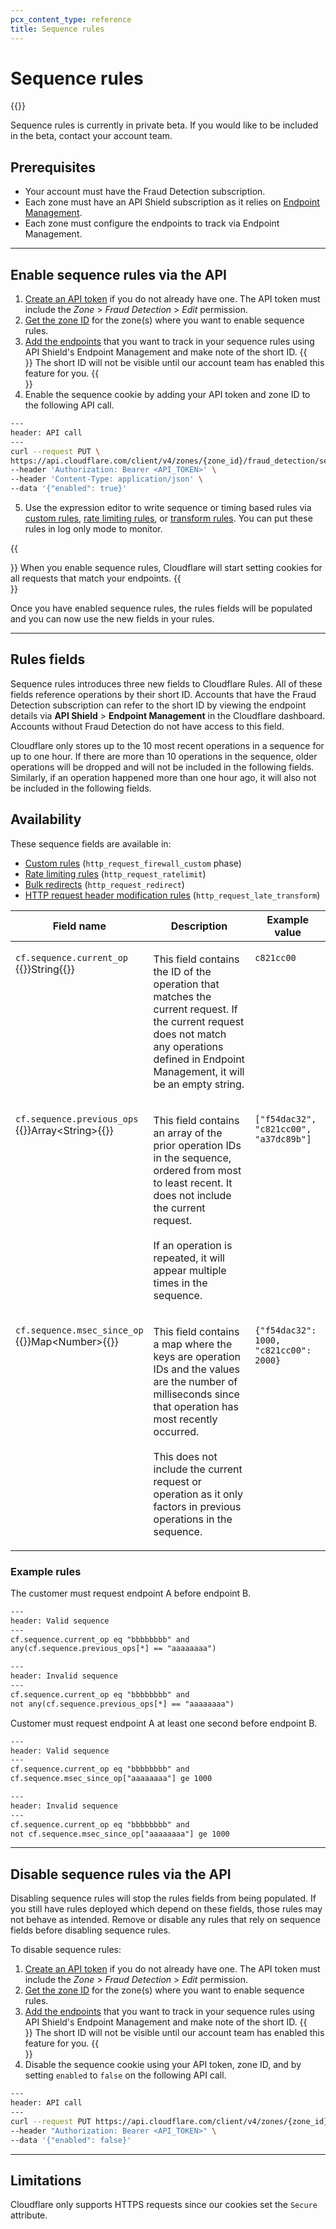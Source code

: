 ```yaml
---
pcx_content_type: reference
title: Sequence rules
---
```


# Sequence rules

{{<render file="_sequence-rules.md" productFolder="bots" withParameters="Sequence rules">}}
<br />

Sequence rules is currently in private beta. If you would like to be included in the beta, contact your account team.

## Prerequisites

- Your account must have the Fraud Detection subscription.
- Each zone must have an API Shield subscription as it relies on [Endpoint Management](/api-shield/management-and-monitoring/).
- Each zone must configure the endpoints to track via Endpoint Management.

---

## Enable sequence rules via the API

1. [Create an API token](/fundamentals/api/get-started/create-token/) if you do not already have one. The API token must include the _Zone_ > _Fraud Detection_ > _Edit_ permission.
2. [Get the zone ID](/fundamentals/setup/find-account-and-zone-ids/) for the zone(s) where you want to enable sequence rules.
3. [Add the endpoints](/api-shield/management-and-monitoring/) that you want to track in your sequence rules using API Shield's Endpoint Management and make note of the short ID.
{{<Aside type="note">}}
The short ID will not be visible until our account team has enabled this feature for you.
{{</Aside>}}
4. Enable the sequence cookie by adding your API token and zone ID to the following API call.

```bash
---
header: API call
---
curl --request PUT \
https://api.cloudflare.com/client/v4/zones/{zone_id}/fraud_detection/sequence_cookies \
--header 'Authorization: Bearer <API_TOKEN>' \
--header 'Content-Type: application/json' \
--data '{"enabled": true}'
```

5. Use the expression editor to write sequence or timing based rules via [custom rules](/waf/custom-rules/), [rate limiting rules](/waf/rate-limiting-rules/), or [transform rules](/rules/transform/). You can put these rules in log only mode to monitor.

{{<Aside type="note">}}
When you enable sequence rules, Cloudflare will start setting cookies for all requests that match your endpoints.
{{</Aside>}}

Once you have enabled sequence rules, the rules fields will be populated and you can now use the new fields in your rules.

---

## Rules fields

Sequence rules introduces three new fields to Cloudflare Rules. All of these fields reference operations by their short ID. Accounts that have the Fraud Detection subscription can refer to the short ID by viewing the endpoint details via **API Shield** > **Endpoint Management** in the Cloudflare dashboard. Accounts without Fraud Detection do not have access to this field.

Cloudflare only stores up to the 10 most recent operations in a sequence for up to one hour. If there are more than 10 operations in the sequence, older operations will be dropped and will not be included in the following fields. Similarly, if an operation happened more than one hour ago, it will also not be included in the following fields.

## Availability

These sequence fields are available in:

- [Custom rules](/waf/custom-rules/) (`http_request_firewall_custom` phase)
- [Rate limiting rules](/waf/rate-limiting-rules/) (`http_request_ratelimit`)
- [Bulk redirects](/workers/examples/bulk-redirects/) (`http_request_redirect`)
- [HTTP request header modification rules](/rules/transform/response-header-modification/) (`http_request_late_transform`)

<table>
  <thead>
   <tr>
      <th style="width: 35%;">Field name</th>
      <th>Description</th>
      <th>Example value</th>
   </tr>
  </thead>
  <tbody style='vertical-align:top'>
    <tr>
        <td><p><code>cf.sequence.current_op</code><br />{{<type>}}String{{</type>}}</p>
        </td>
        <td>
          <p>This field contains the ID of the operation that matches the current request. If the current request does not match any operations defined in Endpoint Management, it will be an empty string.
          </p>
        </td>
        <td><p><code>c821cc00</code>
        </p>
        </td>
    </tr>
    <tr>
        <td><p><code>cf.sequence.previous_ops</code><br />{{<type>}}Array&lt;String>{{</type>}}</p>
        </td>
        <td>
          <p>This field contains an array of the prior operation IDs in the sequence, ordered from most to least recent. It does not include the current request. <br /><br /> If an operation is repeated, it will appear multiple times in the sequence.
          </p>
        </td>
        <td><p><code>["f54dac32", "c821cc00", "a37dc89b"]</code>
        </p>
        </td>
    </tr>
    <tr>
        <td><p><code>cf.sequence.msec_since_op</code><br />{{<type>}}Map&lt;Number>{{</type>}}</p>
        </td>
        <td>
          <p>This field contains a map where the keys are operation IDs and the values are the number of milliseconds since that operation has most recently occurred. <br /><br /> This does not include the current request or operation as it only factors in previous operations in the sequence.
          </p>
        </td>
        <td><p><code>{"f54dac32": 1000, "c821cc00": 2000}</code>
        </p>
        </td>
    </tr>
    </tbody>
</table>

### Example rules

The customer must request endpoint A before endpoint B.

```txt
---
header: Valid sequence
---
cf.sequence.current_op eq "bbbbbbbb" and
any(cf.sequence.previous_ops[*] == "aaaaaaaa")
```

```txt
---
header: Invalid sequence
---
cf.sequence.current_op eq "bbbbbbbb" and
not any(cf.sequence.previous_ops[*] == "aaaaaaaa")
```

Customer must request endpoint A at least one second before endpoint B.

```txt
---
header: Valid sequence
---
cf.sequence.current_op eq "bbbbbbbb" and
cf.sequence.msec_since_op["aaaaaaaa"] ge 1000
```

```txt
---
header: Invalid sequence
---
cf.sequence.current_op eq "bbbbbbbb" and
not cf.sequence.msec_since_op["aaaaaaaa"] ge 1000
```

---

## Disable sequence rules via the API

Disabling sequence rules will stop the rules fields from being populated. If you still have rules deployed which depend on these fields, those rules may not behave as intended. Remove or disable any rules that rely on sequence fields before disabling sequence rules.

To disable sequence rules:

1. [Create an API token](/fundamentals/api/get-started/create-token/) if you do not already have one. The API token must include the _Zone_ > _Fraud Detection_ > _Edit_ permission.
2. [Get the zone ID](/fundamentals/setup/find-account-and-zone-ids/) for the zone(s) where you want to enable sequence rules.
3. [Add the endpoints](/api-shield/management-and-monitoring/) that you want to track in your sequence rules using API Shield's Endpoint Management and make note of the short ID.
{{<Aside type="note">}}
The short ID will not be visible until our account team has enabled this feature for you.
{{</Aside>}}
4. Disable the sequence cookie using your API token, zone ID, and by setting `enabled` to `false` on the following API call.

```bash
---
header: API call
---
curl --request PUT https://api.cloudflare.com/client/v4/zones/{zone_id}/fraud_detection/sequence_cookies \
--header "Authorization: Bearer <API_TOKEN>" \
--data '{"enabled": false}'
```

---

## Limitations

Cloudflare only supports HTTPS requests since our cookies set the `Secure` attribute.